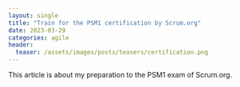 ```yaml
---
layout: single
title: "Train for the PSM1 certification by Scrum.org"
date: 2023-03-29
categories: agile
header:
  teaser: /assets/images/posts/teasers/certification.png
---
```


This article is about my preparation to the PSM1 exam of Scrum.org.
